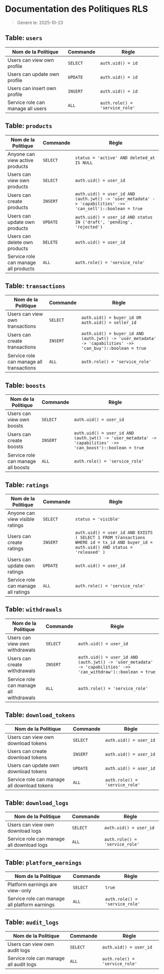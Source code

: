 # Documentation des Politiques RLS

> Généré le: 2025-10-23

## Table: `users`

| Nom de la Politique | Commande | Règle |
|---|---|---|
| Users can view own profile | `SELECT` | `auth.uid() = id` |
| Users can update own profile | `UPDATE` | `auth.uid() = id` |
| Users can insert own profile | `INSERT` | `auth.uid() = id` |
| Service role can manage all users | `ALL` | `auth.role() = 'service_role'` |

## Table: `products`

| Nom de la Politique | Commande | Règle |
|---|---|---|
| Anyone can view active products | `SELECT` | `status = 'active' AND deleted_at IS NULL` |
| Users can view own products | `SELECT` | `auth.uid() = user_id` |
| Users can create products | `INSERT` | `auth.uid() = user_id AND (auth.jwt() -> 'user_metadata' -> 'capabilities' ->> 'can_sell')::boolean = true` |
| Users can update own products | `UPDATE` | `auth.uid() = user_id AND status IN ('draft', 'pending', 'rejected')` |
| Users can delete own products | `DELETE` | `auth.uid() = user_id` |
| Service role can manage all products | `ALL` | `auth.role() = 'service_role'` |

## Table: `transactions`

| Nom de la Politique | Commande | Règle |
|---|---|---|
| Users can view own transactions | `SELECT` | `auth.uid() = buyer_id OR auth.uid() = seller_id` |
| Users can create transactions | `INSERT` | `auth.uid() = buyer_id AND (auth.jwt() -> 'user_metadata' -> 'capabilities' ->> 'can_buy')::boolean = true` |
| Service role can manage all transactions | `ALL` | `auth.role() = 'service_role'` |

## Table: `boosts`

| Nom de la Politique | Commande | Règle |
|---|---|---|
| Users can view own boosts | `SELECT` | `auth.uid() = user_id` |
| Users can create boosts | `INSERT` | `auth.uid() = user_id AND (auth.jwt() -> 'user_metadata' -> 'capabilities' ->> 'can_boost')::boolean = true` |
| Service role can manage all boosts | `ALL` | `auth.role() = 'service_role'` |

## Table: `ratings`

| Nom de la Politique | Commande | Règle |
|---|---|---|
| Anyone can view visible ratings | `SELECT` | `status = 'visible'` |
| Users can create ratings | `INSERT` | `auth.uid() = user_id AND EXISTS ( SELECT 1 FROM transactions WHERE id = tx_id AND buyer_id = auth.uid() AND status = 'released' )` |
| Users can update own ratings | `UPDATE` | `auth.uid() = user_id` |
| Service role can manage all ratings | `ALL` | `auth.role() = 'service_role'` |

## Table: `withdrawals`

| Nom de la Politique | Commande | Règle |
|---|---|---|
| Users can view own withdrawals | `SELECT` | `auth.uid() = user_id` |
| Users can create withdrawals | `INSERT` | `auth.uid() = user_id AND (auth.jwt() -> 'user_metadata' -> 'capabilities' ->> 'can_withdraw')::boolean = true` |
| Service role can manage all withdrawals | `ALL` | `auth.role() = 'service_role'` |

## Table: `download_tokens`

| Nom de la Politique | Commande | Règle |
|---|---|---|
| Users can view own download tokens | `SELECT` | `auth.uid() = user_id` |
| Users can create download tokens | `INSERT` | `auth.uid() = user_id` |
| Users can update own download tokens | `UPDATE` | `auth.uid() = user_id` |
| Service role can manage all download tokens | `ALL` | `auth.role() = 'service_role'` |

## Table: `download_logs`

| Nom de la Politique | Commande | Règle |
|---|---|---|
| Users can view own download logs | `SELECT` | `auth.uid() = user_id` |
| Service role can manage all download logs | `ALL` | `auth.role() = 'service_role'` |

## Table: `platform_earnings`

| Nom de la Politique | Commande | Règle |
|---|---|---|
| Platform earnings are view-only | `SELECT` | `true` |
| Service role can manage all platform earnings | `ALL` | `auth.role() = 'service_role'` |

## Table: `audit_logs`

| Nom de la Politique | Commande | Règle |
|---|---|---|
| Users can view own audit logs | `SELECT` | `auth.uid() = user_id` |
| Service role can manage all audit logs | `ALL` | `auth.role() = 'service_role'` |

